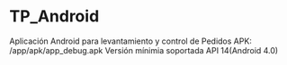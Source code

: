 # TP_Android
Aplicación Android para levantamiento y control de Pedidos
APK: /app/apk/app_debug.apk
Versión mínimia soportada API 14(Android 4.0)
#
